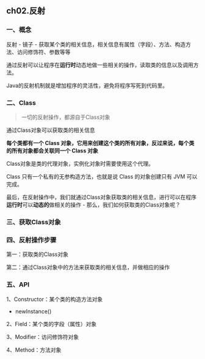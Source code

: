 ## ch02.反射

### 一、概念

反射 - 镜子 - 获取某个类的相关信息，相关信息有属性（字段）、方法、构造方法、访问修饰符、参数等等

通过反射可以让程序在**运行时**动态地做一些相关的操作，读取类的信息以及调用方法。

Java的反射机制就是增加程序的灵活性，避免将程序写死到代码里。





### 二、Class

>一切的反射操作，都源自于Class对象

通过Class对象可以获取类的相关信息

**每个类都有一个 Class 对象，它用来创建这个类的所有对象，反过来说，每个类的所有对象都会关联同一个 Class 对象**



Class对象是类的代理对象，实例化对象时需要使用这个代理。



Class 只有一个私有的无参构造方法，也就是说 Class 的对象创建只有 JVM 可以完成。



最后，在反射操作中，我们就通过Class对象获取类的相关信息，进行可以在程序**运行时**可以**动态的**做相关的操作 - 那么，我们如何获取类的Class对象呢？



### 三、获取Class对象





### 四、反射操作步骤

第一：获取类的Class对象

第二：通过Class对象中的方法来获取类的相关信息，并做相应的操作



### 五、API

1、Constructor：某个类的构造方法对象

- newInstance()



2、Field：某个类的字段（属性）对象



3、Modifier：访问修饰符对象



4、Method：方法对象















